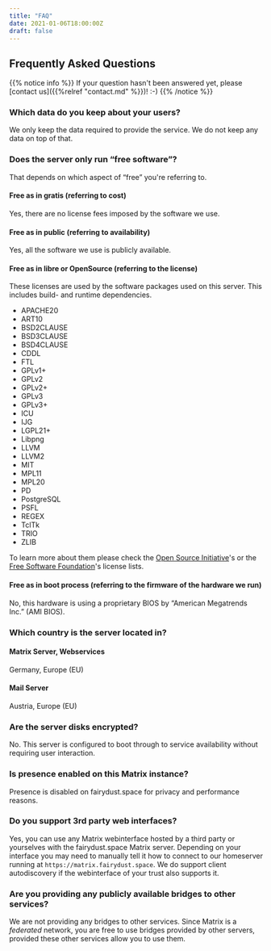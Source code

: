 ```yaml
---
title: "FAQ"
date: 2021-01-06T18:00:00Z
draft: false
---
```


## Frequently Asked Questions

{{% notice info %}}
If your question hasn't been answered yet, please [contact us]({{%relref "contact.md" %}})! :-)
{{% /notice %}}

### Which data do you keep about your users?

We only keep the data required to provide the service. We do not keep any data on top of that.

### Does the server only run “free software”?

That depends on which aspect of “free” you're referring to.

#### Free as in gratis (referring to cost)

Yes, there are no license fees imposed by the software we use.

#### Free as in public (referring to availability)

Yes, all the software we use is publicly available.

#### Free as in libre or OpenSource (referring to the license)

These licenses are used by the software packages used on this server. This includes build- and runtime dependencies.

- APACHE20
- ART10
- BSD2CLAUSE
- BSD3CLAUSE
- BSD4CLAUSE
- CDDL
- FTL
- GPLv1+
- GPLv2
- GPLv2+
- GPLv3
- GPLv3+
- ICU
- IJG
- LGPL21+
- Libpng
- LLVM
- LLVM2
- MIT
- MPL11
- MPL20
- PD
- PostgreSQL
- PSFL
- REGEX
- TclTk
- TRIO
- ZLIB

To learn more about them please check the [Open Source Initiative](https://opensource.org/licenses/category)'s or the [Free Software Foundation](https://www.gnu.org/licenses/license-list.html)'s license lists.

#### Free as in boot process (referring to the firmware of the hardware we run)

No, this hardware is using a proprietary BIOS by “American Megatrends Inc.” (AMI BIOS).

### Which country is the server located in?

#### Matrix Server, Webservices

Germany, Europe (EU)

#### Mail Server

Austria, Europe (EU)

### Are the server disks encrypted?

No. This server is configured to boot through to service availability without requiring user interaction.

### Is presence enabled on this Matrix instance?

Presence is disabled on fairydust.space for privacy and performance reasons.

### Do you support 3rd party web interfaces?

Yes, you can use any Matrix webinterface hosted by a third party or yourselves with the fairydust.space Matrix server. Depending on your interface you may need to manually tell it how to connect to our homeserver running at `https://matrix.fairydust.space`. We do support client autodiscovery if the webinterface of your trust also supports it.

### Are you providing any publicly available bridges to other services?

We are not providing any bridges to other services. Since Matrix is a *federated* network, you are free to use bridges provided by other servers, provided these other services allow you to use them.
